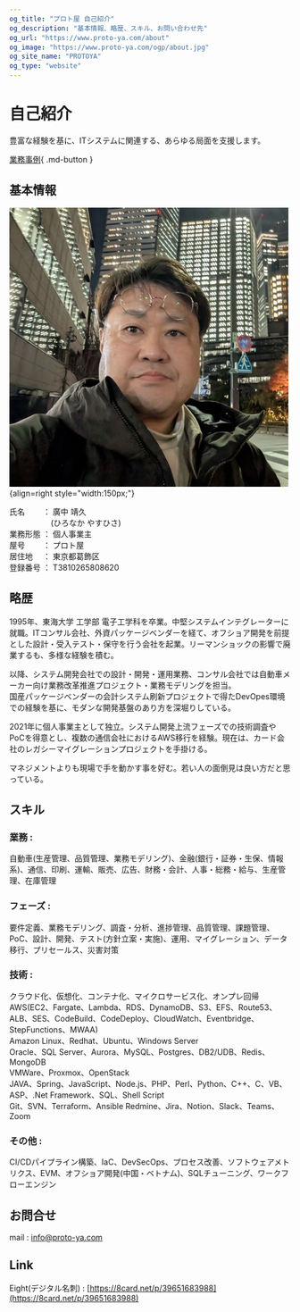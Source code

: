 ```yaml
---
og_title: "プロト屋 自己紹介"
og_description: "基本情報、略歴、スキル、お問い合わせ先"
og_url: "https://www.proto-ya.com/about"
og_image: "https://www.proto-ya.com/ogp/about.jpg"
og_site_name: "PROTOYA"
og_type: "website"
---
```

# 自己紹介

豊富な経験を基に、ITシステムに関連する、あらゆる局面を支援します。  

[業務事例](case/index.md){ .md-button }
## 基本情報

![profile photo](images/profile-photo.jpg){align=right style="width:150px;"}

  氏名　　 ： 廣中 靖久  
  　　　　　 (ひろなか やすひさ)   
  業務形態 ： 個人事業主  
  屋号　　 ： プロト屋  
  居住地　 ： 東京都葛飾区  
  登録番号 ： T3810265808620  

## 略歴
1995年、東海大学 工学部 電子工学科を卒業。中堅システムインテグレーターに就職。ITコンサル会社、外資パッケージベンダーを経て、オフショア開発を前提とした設計・受入テスト・保守を行う会社を起業。リーマンショックの影響で廃業するも、多様な経験を積む。

以降、システム開発会社での設計・開発・運用業務、コンサル会社では自動車メーカー向け業務改革推進プロジェクト・業務モデリングを担当。  
国産パッケージベンダーの会計システム刷新プロジェクトで得たDevOpes環境での経験を基に、モダンな開発基盤のあり方を深堀りしている。

2021年に個人事業主として独立。システム開発上流フェーズでの技術調査やPoCを得意とし、複数の通信会社におけるAWS移行を経験。現在は、カード会社のレガシーマイグレーションプロジェクトを手掛ける。

マネジメントよりも現場で手を動かす事を好む。若い人の面倒見は良い方だと思っている。

## スキル
### 業務 :
自動車(生産管理、品質管理、業務モデリング)、金融(銀行・証券・生保、情報系)、通信、印刷、運輸、販売、広告、財務・会計、人事・総務・給与、生産管理、在庫管理

### フェーズ :
要件定義、業務モデリング、調査・分析、進捗管理、品質管理、課題管理、PoC、設計、開発、テスト(方針立案・実施)、運用、マイグレーション、データ移行、プリセールス、災害対策

### 技術 :
クラウド化、仮想化、コンテナ化、マイクロサービス化、オンプレ回帰  
AWS(EC2、Fargate、Lambda、RDS、DynamoDB、S3、EFS、Route53、ALB、SES、CodeBuild、CodeDeploy、CloudWatch、Eventbridge、StepFunctions、MWAA)  
Amazon Linux、Redhat、Ubuntu、Windows Server  
Oracle、SQL Server、Aurora、MySQL、Postgres、DB2/UDB、Redis、MongoDB  
VMWare、Proxmox、OpenStack  
JAVA、Spring、JavaScript、Node.js、PHP、Perl、Python、C++、C、VB、ASP、.Net Framework、SQL、Shell Script  
Git、SVN、Terraform、Ansible
Redmine、Jira、Notion、Slack、Teams、Zoom

### その他 :
CI/CDパイプライン構築、IaC、DevSecOps、プロセス改善、ソフトウェアメトリクス、EVM、オフショア開発(中国・ベトナム)、SQLチューニング、ワークフローエンジン

## お問合せ
mail : [info@proto-ya.com](mailto:info@proto-ya.com)

## Link
Eight(デジタル名刺) : [https://8card.net/p/39651683988](https://8card.net/p/39651683988)
